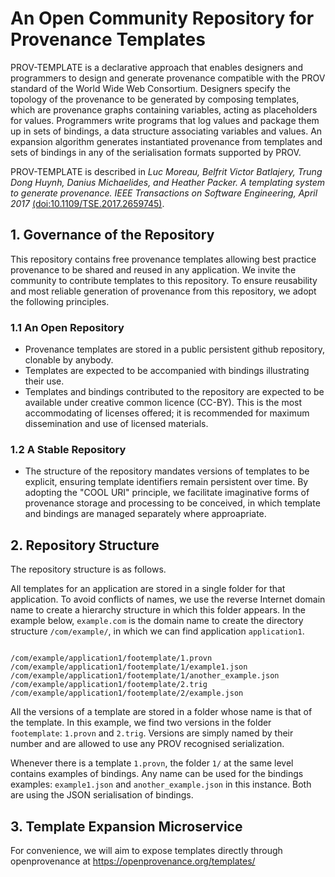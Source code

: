 
# An Open Community Repository for Provenance Templates

PROV-TEMPLATE is a declarative approach that enables designers and
programmers to design and generate provenance compatible with the PROV
standard of the World Wide Web Consortium. Designers specify the
topology of the provenance to be generated by composing templates,
which are provenance graphs containing variables, acting as
placeholders for values.  Programmers write programs that log values
and package them up in sets of bindings, a data structure associating
variables and values. An expansion algorithm generates instantiated
provenance from templates and sets of bindings in any of the
serialisation formats supported by PROV.

PROV-TEMPLATE is described in *Luc Moreau, Belfrit Victor Batlajery,
Trung Dong Huynh, Danius Michaelides, and Heather Packer. A templating
system to generate provenance. IEEE Transactions on Software
Engineering, April 2017* [(doi:10.1109/TSE.2017.2659745)](http://dx.doi.org/10.1109/TSE.2017.2659745).

## 1. Governance of the Repository

This repository contains free provenance templates allowing best
practice provenance to be shared and reused in any application.  We
invite the community to contribute templates to this repository.  To
ensure reusability and most reliable generation of provenance from
this repository, we adopt the following principles.


### 1.1 An Open Repository

 * Provenance templates are stored in a public persistent github repository, clonable by anybody.
 * Templates are expected to be accompanied with bindings illustrating their use.
 * Templates and bindings contributed to the repository are expected to be available under creative common licence (CC-BY).  This is the most accommodating of licenses offered; it is recommended for maximum dissemination and use of licensed materials.

### 1.2 A Stable Repository
 
 * The structure of the repository mandates versions of templates to be explicit, ensuring template identifiers remain persistent over time.  By adopting the "COOL URI" principle, we facilitate imaginative forms of provenance storage and processing to be conceived, in which template and bindings are managed separately where approapriate.



## 2. Repository Structure

The repository structure is as follows.

All templates for an application are stored in a single folder for that application. To avoid conflicts of names, we use the reverse Internet domain name to create a hierarchy structure in which this folder appears.  In the example below, `example.com` is the domain name to create the directory structure `/com/example/`, in which we can find application `application1`.

```

/com/example/application1/footemplate/1.provn
/com/example/application1/footemplate/1/example1.json
/com/example/application1/footemplate/1/another_example.json
/com/example/application1/footemplate/2.trig
/com/example/application1/footemplate/2/example.json

```

All the versions of a template are stored in a folder whose name is that of the template.  In this example, we find two versions in the folder `footemplate`: `1.provn` and `2.trig`.  Versions are simply named by their number and are allowed to use any PROV recognised serialization.

Whenever there is a template `1.provn`, the folder `1/` at the same level contains examples of bindings. Any name can be used for the bindings examples: `example1.json` and `another_example.json` in this instance. Both are using the JSON serialisation of bindings.




## 3. Template Expansion Microservice

For convenience, we will aim to expose templates directly through openprovenance at 
https://openprovenance.org/templates/


